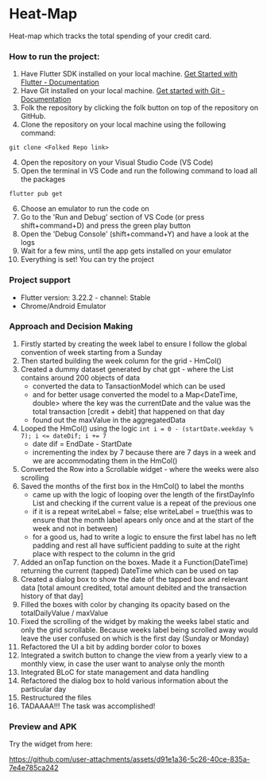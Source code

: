 # Heat-Map

Heat-map which tracks the total spending of your credit card. 

### How to run the project:
1. Have Flutter SDK installed on your local machine. [Get Started with Flutter - Documentation](https://docs.flutter.dev/get-started/install) 
2. Have Git installed on your local machine. [Get started with Git - Documentation](https://git-scm.com/book/en/v2/Getting-Started-Installing-Git)
3. Folk the repository by clicking the folk button on top of the repository on GitHub.
4. Clone the repository on your local machine using the following command:

```
git clone <Folked Repo link>
```

4. Open the repository on your Visual Studio Code (VS Code)
5. Open the terminal in VS Code and run the following command to load all the packages 

```
flutter pub get
```

6. Choose an emulator to run the code on
7. Go to the 'Run and Debug' section of VS Code (or press shift+command+D) and press the green play button
8. Open the 'Debug Console' (shift+command+Y) and have a look at the logs
9. Wait for a few mins, until the app gets installed on your emulator
10. Everything is set! You can try the project

### Project support
- Flutter version: 3.22.2 - channel: Stable
- Chrome/Android Emulator

### Approach and Decision Making
1. Firstly started by creating the week label to ensure I follow the global convention of week starting from a Sunday
2. Then started building the week column for the grid - HmCol()
3. Created a dummy dataset generated by chat gpt - where the List contains around 200 objects of data
    - converted the data to TansactionModel which can be used
    - and for better usage converted the model to a Map<DateTime, double> where the key was the currentDate and the value was the total transaction [credit + debit] that happened on that day
    - found out the maxValue in the aggregatedData
4. Looped the HmCol() using the logic ```int i = 0 - (startDate.weekday % 7); i <= dateDif; i += 7```
    - date dif = EndDate - StartDate
    - incrementing the index by 7 because there are 7 days in a week and we are accommodating them in the HmCol()
5. Converted the Row into a Scrollable widget - where the weeks were also scrolling
6. Saved the months of the first box in the HmCol() to label the months
    - came up with the logic of looping over the length of the firstDayInfo List and checking if the current value is a repeat of the previous one
    - if it is a repeat writeLabel = false; else writeLabel = true(this was to ensure that the month label apears only once and at the start of the week and not in between)
    - for a good us, had to write a logic to ensure the first label has no left padding and rest all have sufficient padding to suite at the right place with respect to the column in the grid
7. Added an onTap function on the boxes. Made it a Function(DateTime) returning the current (tapped) DateTime which can be used on tap
8. Created a dialog box to show the date of the tapped box and relevant data [total amount credited, total amount debited and the transaction history of that day]
9. Filled the boxes with color by changing its opacity based on the totalDailyValue / maxValue
10. Fixed the scrolling of the widget by making the weeks label static and only the grid scrollable. Because weeks label being scrolled away would leave the user confused on which is the first day (Sunday or Monday)
11. Refactored the UI a bit by adding border color to boxes
12. Integrated a switch button to change the view from a yearly view to a monthly view, in case the user want to analyse only the month
13. Integrated BLoC for state management and data handling
14. Refactored the dialog box to hold various information about the particular day
15. Restructured the files
16. TADAAAA!!! The task was accomplished!


### Preview and APK

Try the widget from here: 

https://github.com/user-attachments/assets/d91e1a36-5c26-40ce-835a-7e4e785ca242


